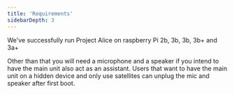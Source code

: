 ```yaml
---
title: 'Requirements'
sidebarDepth: 3
---
```


We've successfully run Project Alice on raspberry Pi 2b, 3b, 3b, 3b+ and 3a+

Other than that you will need a microphone and a speaker if you intend to have the main unit also act as an assistant. Users that want to have the main unit on a hidden device and only use satellites can unplug the mic and speaker after first boot.
